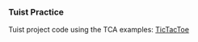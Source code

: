 ### Tuist Practice
Tuist project code using the TCA examples: <a href="https://github.com/pointfreeco/swift-composable-architecture/tree/main/Examples/TicTacToe">TicTacToe</a>
